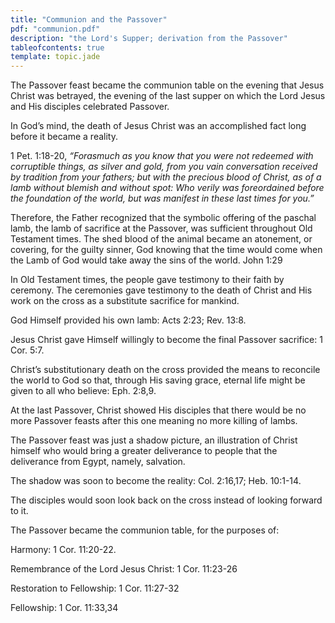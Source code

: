 ```yaml
---
title: "Communion and the Passover"
pdf: "communion.pdf"
description: "the Lord's Supper; derivation from the Passover"
tableofcontents: true
template: topic.jade
---
```


The Passover feast became the communion table on the evening that Jesus
Christ was betrayed, the evening of the last supper on which the Lord
Jesus and His disciples celebrated Passover.

In God’s mind, the death of Jesus Christ was an accomplished fact long
before it became a reality.

1 Pet. 1:18-20, *“Forasmuch as you know that you were not redeemed with
corruptible things, as silver and gold, from you vain conversation
received by tradition from your fathers; but with the precious blood of
Christ, as of a lamb without blemish and without spot: Who verily was
foreordained before the foundation of the world, but was manifest in
these last times for you.”*

Therefore, the Father recognized that the symbolic offering of the
paschal lamb, the lamb of sacrifice at the Passover, was sufficient
throughout Old Testament times. The shed blood of the animal became an
atonement, or covering, for the guilty sinner, God knowing that the time
would come when the Lamb of God would take away the sins of the world.
John 1:29

In Old Testament times, the people gave testimony to their faith by
ceremony. The ceremonies gave testimony to the death of Christ and His
work on the cross as a substitute sacrifice for mankind.

God Himself provided his own lamb: Acts 2:23; Rev. 13:8.

Jesus Christ gave Himself willingly to become the final Passover
sacrifice: 1 Cor. 5:7.

Christ’s substitutionary death on the cross provided the means to
reconcile the world to God so that, through His saving grace, eternal
life might be given to all who believe: Eph. 2:8,9.

At the last Passover, Christ showed His disciples that there would be no
more Passover feasts after this one meaning no more killing of lambs.

The Passover feast was just a shadow picture, an illustration of Christ
himself who would bring a greater deliverance to people that the
deliverance from Egypt, namely, salvation.

The shadow was soon to become the reality: Col. 2:16,17; Heb. 10:1-14.

The disciples would soon look back on the cross instead of looking
forward to it.

The Passover became the communion table, for the purposes of:

Harmony: 1 Cor. 11:20-22.

Remembrance of the Lord Jesus Christ: 1 Cor. 11:23-26

Restoration to Fellowship: 1 Cor. 11:27-32

Fellowship: 1 Cor. 11:33,34

